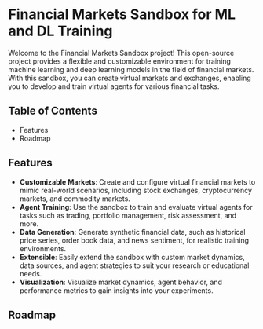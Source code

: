 # Financial Markets Sandbox for ML and DL Training

Welcome to the Financial Markets Sandbox project! This open-source project provides a flexible and customizable environment for training machine learning and deep learning models in the field of financial markets. With this sandbox, you can create virtual markets and exchanges, enabling you to develop and train virtual agents for various financial tasks.

## Table of Contents

- Features
- Roadmap

## Features

- **Customizable Markets**: Create and configure virtual financial markets to mimic real-world scenarios, including stock exchanges, cryptocurrency markets, and commodity markets.
- **Agent Training**: Use the sandbox to train and evaluate virtual agents for tasks such as trading, portfolio management, risk assessment, and more.
- **Data Generation**: Generate synthetic financial data, such as historical price series, order book data, and news sentiment, for realistic training environments.
- **Extensible**: Easily extend the sandbox with custom market dynamics, data sources, and agent strategies to suit your research or educational needs.
- **Visualization**: Visualize market dynamics, agent behavior, and performance metrics to gain insights into your experiments.

## Roadmap

